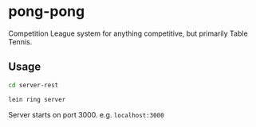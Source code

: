 pong-pong
=========

Competition League system for anything competitive, but primarily Table Tennis.

Usage
-----

```bash
cd server-rest
```

```bash
lein ring server
```

Server starts on port 3000. e.g. `localhost:3000`

